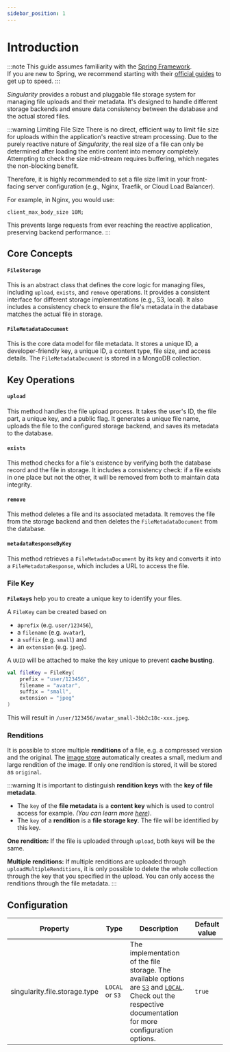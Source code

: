 ```yaml
---
sidebar_position: 1
---
```


# Introduction

:::note
This guide assumes familiarity with the [Spring Framework](https://spring.io).  
If you are new to Spring, we recommend starting with their [official guides](https://spring.io/quickstart) to get up to speed.
:::

*Singularity* provides a robust and pluggable file storage system for managing file uploads and their metadata. 
It's designed to handle different storage backends and ensure data consistency between the database and the actual stored files.

:::warning Limiting File Size
There is no direct, efficient way to limit file size for uploads
within the application's reactive stream processing. 
Due to the purely reactive nature of *Singularity*, 
the real size of a file can only be determined after loading 
the entire content into memory completely. 
Attempting to check the size mid-stream requires buffering, 
which negates the non-blocking benefit.

Therefore, it is highly recommended to set a file size 
limit in your front-facing server configuration 
(e.g., Nginx, Traefik, or Cloud Load Balancer).

For example, in Nginx, you would use:
```nginx
client_max_body_size 10M;
```

This prevents large requests from ever reaching the reactive application, 
preserving backend performance.
:::

## Core Concepts

#### `FileStorage`

This is an abstract class that defines the core logic for managing files, 
including `upload`, `exists`, and `remove` operations. 
It provides a consistent interface for different storage implementations (e.g., S3, local). 
It also includes a consistency check to ensure the file's metadata in the database matches the actual file in storage.

#### `FileMetadataDocument`

This is the core data model for file metadata.
It stores a unique ID, a developer-friendly key, a unique ID, a content type, file size, and access details.
The `FileMetadataDocument` is stored in a MongoDB collection.

## Key Operations

#### `upload`
This method handles the file upload process. 
It takes the user's ID, the file part, a unique key, and a public flag. 
It generates a unique file name, uploads the file to the configured storage backend,
and saves its metadata to the database.

#### `exists` 
This method checks for a file's existence by verifying both the database record and the file in storage. 
It includes a consistency check: if a file exists in one place but not the other,
it will be removed from both to maintain data integrity.

#### `remove` 
This method deletes a file and its associated metadata. 
It removes the file from the storage backend and then deletes the `FileMetadataDocument` from the database.

#### `metadataResponseByKey`

This method retrieves a `FileMetadataDocument` by its key and converts it into a `FileMetadataResponse`, 
which includes a URL to access the file.

### File Key

**`FileKey`s** help you to create a unique key to identify your files.

A `FileKey` can be created based on 
* a`prefix` (e.g. `user/123456`),
* a `filename` (e.g. `avatar`),
* a `suffix` (e.g. `small`) and 
* an `extension` (e.g. `jpeg`).

A `UUID` will be attached to make the key unique to prevent **cache busting**.

```kotlin
val fileKey = FileKey(
    prefix = "user/123456",
    filename = "avatar",
    suffix = "small",
    extension = "jpeg"
)
```

This will result in `/user/123456/avatar_small-3bb2c18c-xxx.jpeg`.

### Renditions

It is possible to store multiple **renditions** of a file, e.g. a compressed version and the original.
The [image store](./images.md) automatically creates a small, medium and large rendition of the image.
If only one rendition is stored, it will be stored as `original`.

:::warning
It is important to distinguish **rendition keys** with the **key of file metadata**.

* The `key` of the **file metadata** is a **content key** which is used to control access for example.
  _(You can learn more [here](../content/introduction.md))_.
* The `key` of a **rendition** is a **file storage key**. The file will be identified by this key.

**One rendition:** If the file is uploaded through `upload`, both keys will be the same.

**Multiple renditions:** If multiple renditions are uploaded through `uploadMultipleRenditions`,
it is only possible to delete the whole collection through the key that you specified in the upload.
You can only access the renditions through the file metadata.
:::

## Configuration

| Property                               | Type            | Description                                                                                                                                                                     | Default value |
|----------------------------------------|-----------------|---------------------------------------------------------------------------------------------------------------------------------------------------------------------------------|---------------|
| singularity.file.storage.type          | `LOCAL` or `S3` | The implementation of the file storage. The available options are [`S3`](s3.md) and [`LOCAL`](local.md). Check out the respective documentation for more configuration options. | `true`        |
